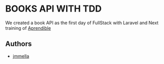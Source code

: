 # BOOKS API WITH TDD

We created a book API as the first day of FullStack with Laravel and Next training of [Aprendible](https://aprendible.com/fullstack/entrenamiento)

## Authors
- [jmmella](https://www.mellasystems.com)
